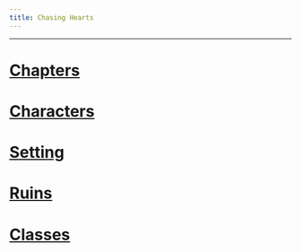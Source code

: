 ```yaml
---
title: Chasing Hearts
---
```

<hr>

# [Chapters](<Chasing Hearts/Index.md>)
# [Characters](Characters/index.md)
# [Setting](Setting.md)
# [Ruins](Ruins.md)
# [Classes](Classes.md)
